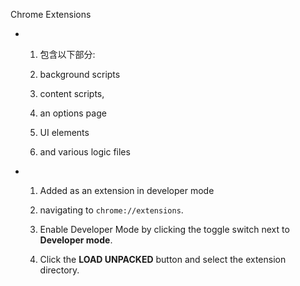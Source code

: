 Chrome Extensions

- 1. 包含以下部分:

  2. background scripts
  3. content scripts,
  4. an options page
  5. UI elements
  6. and various logic files
- 1. Added as an extension in developer mode

  2. navigating to `chrome://extensions`.
  3. Enable Developer Mode by clicking the toggle switch next to **Developer mode**.
  4. Click the **LOAD UNPACKED** button and select the extension directory.